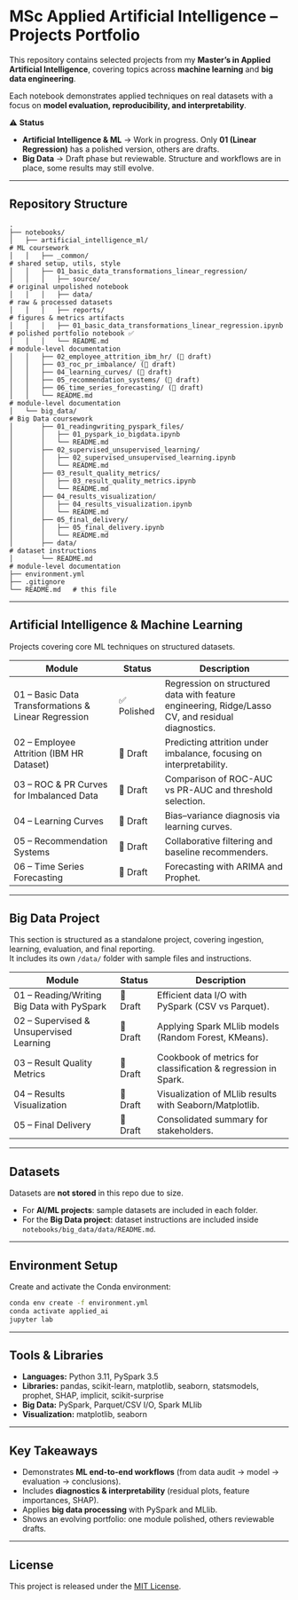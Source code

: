 # MSc Applied Artificial Intelligence – Projects Portfolio

This repository contains selected projects from my **Master’s in Applied Artificial Intelligence**, covering topics across **machine learning** and **big data engineering**. 

Each notebook demonstrates applied techniques on real datasets with a focus on **model evaluation, reproducibility, and interpretability**.  

⚠️ **Status**  
- **Artificial Intelligence & ML** → Work in progress. Only **01 (Linear Regression)** has a polished version, others are drafts.  
- **Big Data** → Draft phase but reviewable. Structure and workflows are in place, some results may still evolve.  

---

## Repository Structure  

```
.
├── notebooks/
│   ├── artificial_intelligence_ml/                                     # ML coursework
│   │   ├── _common/                                                    # shared setup, utils, style
│   │   ├── 01_basic_data_transformations_linear_regression/
│   │   │   ├── source/                                                 # original unpolished notebook
│   │   │   ├── data/                                                   # raw & processed datasets
│   │   │   ├── reports/                                                # figures & metrics artifacts
│   │   │   ├── 01_basic_data_transformations_linear_regression.ipynb   # polished portfolio notebook ✅
│   │   │   └── README.md                                               # module-level documentation
│   │   ├── 02_employee_attrition_ibm_hr/ (🚧 draft)
│   │   ├── 03_roc_pr_imbalance/ (🚧 draft)
│   │   ├── 04_learning_curves/ (🚧 draft)
│   │   ├── 05_recommendation_systems/ (🚧 draft)
│   │   ├── 06_time_series_forecasting/ (🚧 draft)
│   │   └── README.md                                                   # module-level documentation
│   └── big_data/                                                       # Big Data coursework
│       ├── 01_readingwriting_pyspark_files/
│       │   ├── 01_pyspark_io_bigdata.ipynb
│       │   └── README.md
│       ├── 02_supervised_unsupervised_learning/
│       │   ├── 02_supervised_unsupervised_learning.ipynb
│       │   └── README.md
│       ├── 03_result_quality_metrics/
│       │   ├── 03_result_quality_metrics.ipynb
│       │   └── README.md
│       ├── 04_results_visualization/
│       │   ├── 04_results_visualization.ipynb
│       │   └── README.md
│       ├── 05_final_delivery/
│       │   ├── 05_final_delivery.ipynb
│       │   └── README.md
│       ├── data/                                                       # dataset instructions
│       └── README.md                                                   # module-level documentation
├── environment.yml
├── .gitignore
└── README.md   # this file
```

---

## Artificial Intelligence & Machine Learning
Projects covering core ML techniques on structured datasets.

| Module | Status | Description |
|--------|--------|-------------|
| 01 – Basic Data Transformations & Linear Regression | ✅ Polished | Regression on structured data with feature engineering, Ridge/Lasso CV, and residual diagnostics. |
| 02 – Employee Attrition (IBM HR Dataset) | 🚧 Draft | Predicting attrition under imbalance, focusing on interpretability. |
| 03 – ROC & PR Curves for Imbalanced Data | 🚧 Draft | Comparison of ROC-AUC vs PR-AUC and threshold selection. |
| 04 – Learning Curves | 🚧 Draft | Bias–variance diagnosis via learning curves. |
| 05 – Recommendation Systems | 🚧 Draft | Collaborative filtering and baseline recommenders. |
| 06 – Time Series Forecasting | 🚧 Draft | Forecasting with ARIMA and Prophet. |

---

## Big Data Project
This section is structured as a standalone project, covering ingestion, learning, evaluation, and final reporting.  
It includes its own `/data/` folder with sample files and instructions.

| Module | Status | Description |
|--------|--------|-------------|
| 01 – Reading/Writing Big Data with PySpark | 🚧 Draft | Efficient data I/O with PySpark (CSV vs Parquet). |
| 02 – Supervised & Unsupervised Learning | 🚧 Draft | Applying Spark MLlib models (Random Forest, KMeans). |
| 03 – Result Quality Metrics | 🚧 Draft | Cookbook of metrics for classification & regression in Spark. |
| 04 – Results Visualization | 🚧 Draft | Visualization of MLlib results with Seaborn/Matplotlib. |
| 05 – Final Delivery | 🚧 Draft | Consolidated summary for stakeholders. |

---

## Datasets
Datasets are **not stored** in this repo due to size.  

- For **AI/ML projects**: sample datasets are included in each folder.  
- For the **Big Data project**: dataset instructions are included inside `notebooks/big_data/data/README.md`.

---

## Environment Setup

Create and activate the Conda environment:

```bash
conda env create -f environment.yml
conda activate applied_ai
jupyter lab
```

---

## Tools & Libraries

- **Languages:** Python 3.11, PySpark 3.5  
- **Libraries:** pandas, scikit-learn, matplotlib, seaborn, statsmodels, prophet, SHAP, implicit, scikit-surprise  
- **Big Data:** PySpark, Parquet/CSV I/O, Spark MLlib  
- **Visualization:** matplotlib, seaborn  

---

## Key Takeaways
- Demonstrates **ML end-to-end workflows** (from data audit → model → evaluation → conclusions).  
- Includes **diagnostics & interpretability** (residual plots, feature importances, SHAP).  
- Applies **big data processing** with PySpark and MLlib.  
- Shows an evolving portfolio: one module polished, others reviewable drafts.  

---

## License
This project is released under the [MIT License](LICENSE).
